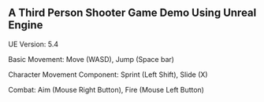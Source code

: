 ## A Third Person Shooter Game Demo Using Unreal Engine

UE Version: 5.4

Basic Movement: Move (WASD), Jump (Space bar)

Character Movement Component: Sprint (Left Shift), Slide (X)

Combat: Aim (Mouse Right Button), Fire (Mouse Left Button)
